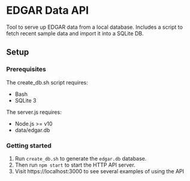 # EDGAR Data API

Tool to serve up EDGAR data from a local database. 
Includes a script to fetch recent sample data and import it into a SQLite DB.

## Setup

### Prerequisites

The create_db.sh script requires:

* Bash
* SQLite 3

The server.js requires:

* Node.js >= v10
* data/edgar.db

### Getting started

1. Run `create_db.sh` to generate the `edgar.db` database.
2. Then run `npm start` to start the HTTP API server.
3. Visit https://localhost:3000 to see several examples of using the API